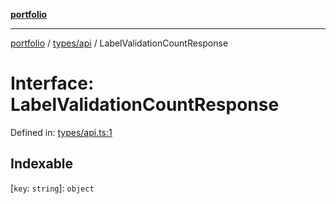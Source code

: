 [**portfolio**](../../../README.md)

***

[portfolio](../../../modules.md) / [types/api](../README.md) / LabelValidationCountResponse

# Interface: LabelValidationCountResponse

Defined in: [types/api.ts:1](https://github.com/tnorlund/Portfolio/blob/c5a31011061812ff6d35ddf81f0645f4d9523843/portfolio/types/api.ts#L1)

## Indexable

\[`key`: `string`\]: `object`
